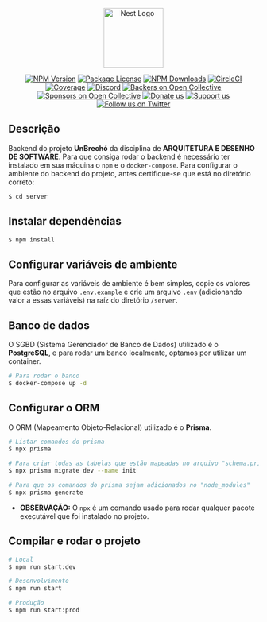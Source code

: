 <p align="center">
  <a href="http://nestjs.com/" target="blank"><img src="https://nestjs.com/img/logo-small.svg" width="120" alt="Nest Logo" /></a>
</p>

[circleci-image]: https://img.shields.io/circleci/build/github/nestjs/nest/master?token=abc123def456
[circleci-url]: https://circleci.com/gh/nestjs/nest

  <p align="center"></p>
    <p align="center">
<a href="https://www.npmjs.com/~nestjscore" target="_blank"><img src="https://img.shields.io/npm/v/@nestjs/core.svg" alt="NPM Version" /></a>
<a href="https://www.npmjs.com/~nestjscore" target="_blank"><img src="https://img.shields.io/npm/l/@nestjs/core.svg" alt="Package License" /></a>
<a href="https://www.npmjs.com/~nestjscore" target="_blank"><img src="https://img.shields.io/npm/dm/@nestjs/common.svg" alt="NPM Downloads" /></a>
<a href="https://circleci.com/gh/nestjs/nest" target="_blank"><img src="https://img.shields.io/circleci/build/github/nestjs/nest/master" alt="CircleCI" /></a>
<a href="https://coveralls.io/github/nestjs/nest?branch=master" target="_blank"><img src="https://coveralls.io/repos/github/nestjs/nest/badge.svg?branch=master#9" alt="Coverage" /></a>
<a href="https://discord.gg/G7Qnnhy" target="_blank"><img src="https://img.shields.io/badge/discord-online-brightgreen.svg" alt="Discord"/></a>
<a href="https://opencollective.com/nest#backer" target="_blank"><img src="https://opencollective.com/nest/backers/badge.svg" alt="Backers on Open Collective" /></a>
<a href="https://opencollective.com/nest#sponsor" target="_blank"><img src="https://opencollective.com/nest/sponsors/badge.svg" alt="Sponsors on Open Collective" /></a>
  <a href="https://paypal.me/kamilmysliwiec" target="_blank"><img src="https://img.shields.io/badge/Donate-PayPal-ff3f59.svg" alt="Donate us"/></a>
    <a href="https://opencollective.com/nest#sponsor"  target="_blank"><img src="https://img.shields.io/badge/Support%20us-Open%20Collective-41B883.svg" alt="Support us"></a>
  <a href="https://twitter.com/nestframework" target="_blank"><img src="https://img.shields.io/twitter/follow/nestframework.svg?style=social&label=Follow" alt="Follow us on Twitter"></a>
</p>

## Descrição

Backend do projeto **UnBrechó** da disciplina de **ARQUITETURA E DESENHO DE SOFTWARE**.
Para que consiga rodar o backend é necessário ter instalado em sua máquina o `npm` e o `docker-compose`.
Para configurar o ambiente do backend do projeto, antes certifique-se que está no diretório correto:

```bash
$ cd server
```

## Instalar dependências

```bash
$ npm install
```

## Configurar variáveis de ambiente

Para configurar as variáveis de ambiente é bem simples, copie os valores que estão no arquivo `.env.example`
e crie um arquivo `.env` (adicionando valor a essas variáveis) na raíz do diretório `/server`.

## Banco de dados

O SGBD (Sistema Gerenciador de Banco de Dados) utilizado é o **PostgreSQL**, e para rodar um banco localmente, optamos por utilizar um container.

```bash
# Para rodar o banco
$ docker-compose up -d
```

## Configurar o ORM

O ORM (Mapeamento Objeto-Relacional) utilizado é o **Prisma**.

```bash
# Listar comandos do prisma
$ npx prisma

# Para criar todas as tabelas que estão mapeadas no arquivo "schema.prisma" em seu banco de dados
$ npx prisma migrate dev --name init

# Para que os comandos do prisma sejam adicionados no "node_modules"
$ npx prisma generate
```

- **OBSERVAÇÃO:** O `npx` é um comando usado para rodar qualquer pacote executável que foi instalado no projeto.

## Compilar e rodar o projeto

```bash
# Local
$ npm run start:dev

# Desenvolvimento
$ npm run start

# Produção
$ npm run start:prod
```
